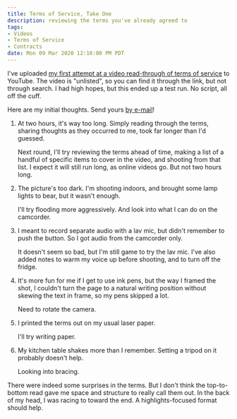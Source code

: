 ```yaml
---
title: Terms of Service, Take One
description: reviewing the terms you've already agreed to
tags:
- Videos
- Terms of Service
- Contracts
date: Mon 09 Mar 2020 12:16:00 PM PDT
---
```


I've uploaded [my first attempt at a video read-through of terms of service](https://www.youtube.com/watch?v=H3H_DvLtrDM) to YouTube.  The video is "unlisted", so you can find it through the link, but not through search.  I had high hopes, but this ended up a test run.  No script, all off the cuff.

Here are my initial thoughts.  Send yours [by e-mail](mailto:kyle@kemitchell.com)!

1.  At two hours, it's way too long.  Simply reading through the terms, sharing thoughts as they occurred to me, took far longer than I'd guessed.

    Next round, I'll try reviewing the terms ahead of time, making a list of a handful of specific items to cover in the video, and shooting from that list.  I expect it will still run long, as online videos go.  But not two hours long.

2.  The picture's too dark.  I'm shooting indoors, and brought some lamp lights to bear, but it wasn't enough.

    I'll try flooding more aggressively.  And look into what I can do on the camcorder.

3.  I meant to record separate audio with a lav mic, but didn't remember to push the button.  So I got audio from the camcorder only.

    It doesn't seem so bad, but I'm still game to try the lav mic.  I've also added notes to warm my voice up before shooting, and to turn off the fridge.

4.  It's more fun for me if I get to use ink pens, but the way I framed the shot, I couldn't turn the page to a natural writing position without skewing the text in frame, so my pens skipped a lot.

    Need to rotate the camera.

5.  I printed the terms out on my usual laser paper.

    I'll try writing paper.

6.  My kitchen table shakes more than I remember.  Setting a tripod on it probably doesn't help.

    Looking into bracing.

There were indeed some surprises in the terms.  But I don't think the top-to-bottom read gave me space and structure to really call them out.  In the back of my head, I was racing to toward the end.  A highlights-focused format should help.
